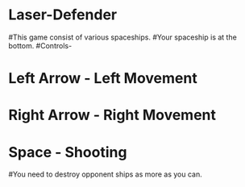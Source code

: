 # Laser-Defender
#This game consist of various spaceships.
#Your spaceship is at the bottom.
#Controls-
#  Left Arrow - Left Movement
#  Right Arrow - Right Movement
#  Space - Shooting
#You need to destroy opponent ships as more as you can. 
